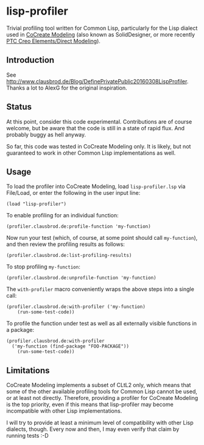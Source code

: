 # lisp-profiler

Trivial profiling tool written for Common Lisp, particularly for the Lisp dialect used in [CoCreate Modeling](http://www.clausbrod.de/cgi-bin/view.pl/CoCreateModeling/)
(also known as SolidDesigner, or more recently 
[PTC Creo Elements/Direct Modeling](https://de.wikipedia.org/wiki/Creo_Elements/Direct_Modeling)).

## Introduction

See <http://www.clausbrod.de/Blog/DefinePrivatePublic20160308LispProfiler>. Thanks a lot to AlexG for the original inspiration.

## Status

At this point, consider this code experimental. Contributions are of course welcome, but be aware that the code is still in a state of rapid flux. And probably buggy as hell anyway.

So far, this code was tested in CoCreate Modeling only. It is likely, but not guaranteed to work in other Common Lisp implementations as well.

## Usage

To load the profiler into CoCreate Modeling, load `lisp-profiler.lsp` via File/Load, or enter the following in the user input line:

	(load "lisp-profiler")
	
To enable profiling for an individual function:

	(profiler.clausbrod.de:profile-function 'my-function)
	
Now run your test (which, of course, at some point should call `my-function`), and then review the profiling results as follows:

	(profiler.clausbrod.de:list-profiling-results)
	
To stop profiling `my-function`:

	(profiler.clausbrod.de:unprofile-function 'my-function)
	
The `with-profiler` macro conveniently wraps the above steps into a single call:

	(profiler.clausbrod.de:with-profiler ('my-function)
		(run-some-test-code))
		
To profile the function under test as well as all externally visible functions in a package:

	(profiler.clausbrod.de:with-profiler 
	  ('my-function (find-package "FOO-PACKAGE"))
		(run-some-test-code))


## Limitations

CoCreate Modeling implements a subset of CLtL2 only, which means that some of the other available profiling tools for Common Lisp cannot be used, or at least not directly. Therefore, providing a profiler for CoCreate Modeling is the top priority, even if this means that lisp-profiler may become incompatible with other Lisp implementations.

I will try to provide at least a minimum level of compatibility with other Lisp dialects, though. Every now and then, I may even verify that claim by running tests :-D


